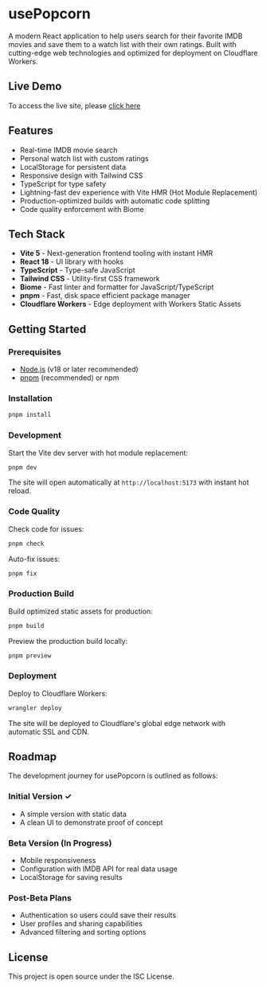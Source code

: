 # usePopcorn

A modern React application to help users search for their favorite IMDB movies and save them to a watch list with their own ratings. Built with cutting-edge web technologies and optimized for deployment on Cloudflare Workers.

## Live Demo

To access the live site, please [click here](https://popcorn.kevinwessa.com)

## Features

- Real-time IMDB movie search
- Personal watch list with custom ratings
- LocalStorage for persistent data
- Responsive design with Tailwind CSS
- TypeScript for type safety
- Lightning-fast dev experience with Vite HMR (Hot Module Replacement)
- Production-optimized builds with automatic code splitting
- Code quality enforcement with Biome

## Tech Stack

- **Vite 5** - Next-generation frontend tooling with instant HMR
- **React 18** - UI library with hooks
- **TypeScript** - Type-safe JavaScript
- **Tailwind CSS** - Utility-first CSS framework
- **Biome** - Fast linter and formatter for JavaScript/TypeScript
- **pnpm** - Fast, disk space efficient package manager
- **Cloudflare Workers** - Edge deployment with Workers Static Assets

## Getting Started

### Prerequisites

- [Node.js](https://nodejs.org/) (v18 or later recommended)
- [pnpm](https://pnpm.io/) (recommended) or npm

### Installation

```bash
pnpm install
```

### Development

Start the Vite dev server with hot module replacement:

```bash
pnpm dev
```

The site will open automatically at `http://localhost:5173` with instant hot reload.

### Code Quality

Check code for issues:

```bash
pnpm check
```

Auto-fix issues:

```bash
pnpm fix
```

### Production Build

Build optimized static assets for production:

```bash
pnpm build
```

Preview the production build locally:

```bash
pnpm preview
```

### Deployment

Deploy to Cloudflare Workers:

```bash
wrangler deploy
```

The site will be deployed to Cloudflare's global edge network with automatic SSL and CDN.

## Roadmap

The development journey for usePopcorn is outlined as follows:

### Initial Version ✓

- A simple version with static data
- A clean UI to demonstrate proof of concept

### Beta Version (In Progress)

- Mobile responsiveness
- Configuration with IMDB API for real data usage
- LocalStorage for saving results

### Post-Beta Plans

- Authentication so users could save their results
- User profiles and sharing capabilities
- Advanced filtering and sorting options

## License

This project is open source under the ISC License.

